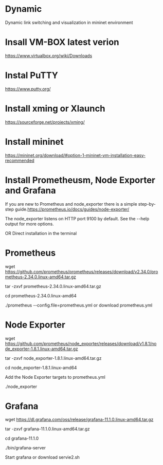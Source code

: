 # Dynamic
Dynamic link switching and visualization in mininet environment 

# Insall VM-BOX latest verion
https://www.virtualbox.org/wiki/Downloads

# Instal PuTTY
https://www.putty.org/

# Install xming or Xlaunch
https://sourceforge.net/projects/xming/

# Install mininet
https://mininet.org/download/#option-1-mininet-vm-installation-easy-recommended

# Install Prometheusm, Node Exporter and Grafana
If you are new to Prometheus and node_exporter there is a simple step-by-step guide.https://prometheus.io/docs/guides/node-exporter/

The node_exporter listens on HTTP port 9100 by default. See the --help output for more options.

OR Direct installation in the terminal

# Prometheus
wget https://github.com/prometheus/prometheus/releases/download/v2.34.0/prometheus-2.34.0.linux-amd64.tar.gz

tar -zxvf prometheus-2.34.0.linux-amd64.tar.gz

cd prometheus-2.34.0.linux-amd64

./prometheus --config.file=prometheus.yml or download prometheus.yml

# Node Exporter
wget https://github.com/prometheus/node_exporter/releases/download/v1.8.1/node_exporter-1.8.1.linux-amd64.tar.gz

tar -zxvf node_exporter-1.8.1.linux-amd64.tar.gz

cd node_exporter-1.8.1.linux-amd64

Add the Node Exporter targets to prometheus.yml

./node_exporter

# Grafana
wget https://dl.grafana.com/oss/release/grafana-11.1.0.linux-amd64.tar.gz

tar -zxvf grafana-11.1.0.linux-amd64.tar.gz

cd grafana-11.1.0

./bin/grafana-server

Start grafana or download servie2.sh 


